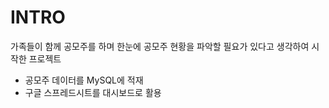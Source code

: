 # INTRO

가족들이 함께 공모주를 하며 한눈에 공모주 현황을 파악할 필요가 있다고 생각하여 시작한 프로젝트

- 공모주 데이터를 MySQL에 적재
- 구글 스프레드시트를 대시보드로 활용
